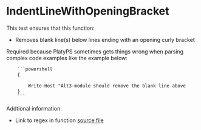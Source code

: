 # IndentLineWithOpeningBracket

This test ensures that this function:

- Removes blank line(s) below lines ending with an opening curly bracket

Required because PlatyPS sometimes gets things wrong when parsing complex code
examples like the example below:

```txt
    ```powershell
    {

        Write-Host "Alt3-module should remove the blank line above
    }
    ```
```

Addtional information:

- Link to regex in function [source file](https://github.com/alt3/Docusaurus.PowerShell/blob/main/Source/Private/RemoveEmptyLinesBelowOpeningBracket.ps1#L10)
